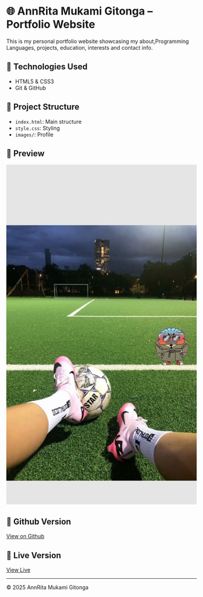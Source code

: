 # 🌐 AnnRita Mukami Gitonga – Portfolio Website

This is my personal portfolio website showcasing my about,Programming Languages, projects, education, interests and contact info.

## 🚀 Technologies Used
- HTML5 & CSS3
- Git & GitHub

## 📁 Project Structure
- `index.html`: Main structure
- `style.css`: Styling
- `images/`: Profile

## 📸 Preview
![screenshot](images/pc%202.png)

## 🔗 Github Version
[View on Github](https://github.com/1-annrita/My-portfolio-website)

## 🔗 Live Version
[View Live]()

---

© 2025 AnnRita Mukami Gitonga
